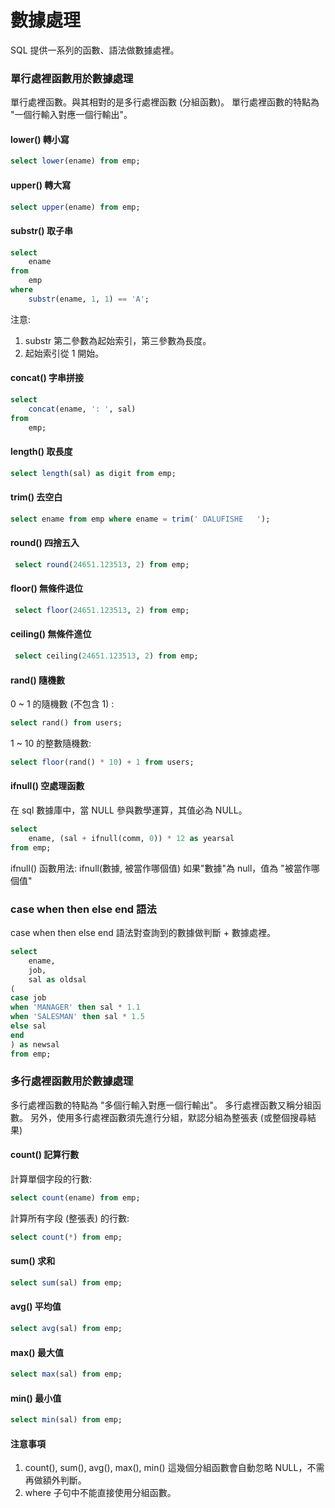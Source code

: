 # 數據處理

SQL 提供一系列的函數、語法做數據處裡。

### 單行處裡函數用於數據處理

單行處裡函數。與其相對的是多行處裡函數 (分組函數)。
單行處裡函數的特點為 "一個行輸入對應一個行輸出"。

#### lower() 轉小寫

```sql
select lower(ename) from emp;
```

#### upper() 轉大寫

```sql
select upper(ename) from emp;
```

#### substr() 取子串

```sql
select
    ename
from
    emp
where
    substr(ename, 1, 1) == 'A';
```

注意:

1. substr 第二參數為起始索引，第三參數為長度。
2. 起始索引從 1 開始。

#### concat() 字串拼接

```sql
select
    concat(ename, ': ', sal)
from
    emp;
```

#### length() 取長度

```sql
select length(sal) as digit from emp;
```

#### trim() 去空白

```sql
select ename from emp where ename = trim(' DALUFISHE   ');
```

#### round() 四捨五入

```sql
 select round(24651.123513, 2) from emp;
```

#### floor() 無條件退位

```sql
 select floor(24651.123513, 2) from emp;
```

#### ceiling() 無條件進位

```sql
 select ceiling(24651.123513, 2) from emp;
```

#### rand() 隨機數

0 ~ 1 的隨機數 (不包含 1) :

```sql
select rand() from users;
```

1 ~ 10 的整數隨機數:

```sql
select floor(rand() * 10) + 1 from users;
```

#### ifnull() 空處理函數

在 sql 數據庫中，當 NULL 參與數學運算，其值必為 NULL。

```sql
select
    ename, (sal + ifnull(comm, 0)) * 12 as yearsal
from emp;
```

ifnull() 函數用法:
ifnull(數據, 被當作哪個值)
如果"數據"為 null，值為 "被當作哪個值"

### case when then else end 語法

case when then else end 語法對查詢到的數據做判斷 + 數據處裡。

```sql
select
    ename,
    job,
    sal as oldsal
(
case job
when 'MANAGER' then sal * 1.1
when 'SALESMAN' then sal * 1.5
else sal
end
) as newsal
from emp;
```

### 多行處裡函數用於數據處理

多行處裡函數的特點為 "多個行輸入對應一個行輸出"。
多行處裡函數又稱分組函數。
另外，使用多行處裡函數須先進行分組，默認分組為整張表 (或整個搜尋結果)

#### count() 記算行數

計算單個字段的行數:

```sql
select count(ename) from emp;
```

計算所有字段 (整張表) 的行數:

```sql
select count(*) from emp;
```

#### sum() 求和

```sql
select sum(sal) from emp;
```

#### avg() 平均值

```sql
select avg(sal) from emp;
```

#### max() 最大值

```sql
select max(sal) from emp;
```

#### min() 最小值

```sql
select min(sal) from emp;
```

#### 注意事項

1. count(), sum(), avg(), max(), min() 這幾個分組函數會自動忽略 NULL，不需再做額外判斷。
2. where 子句中不能直接使用分組函數。